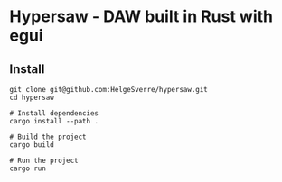 # Hypersaw - DAW built in Rust with egui

## Install

```shell
git clone git@github.com:HelgeSverre/hypersaw.git
cd hypersaw

# Install dependencies
cargo install --path .

# Build the project
cargo build

# Run the project
cargo run
```